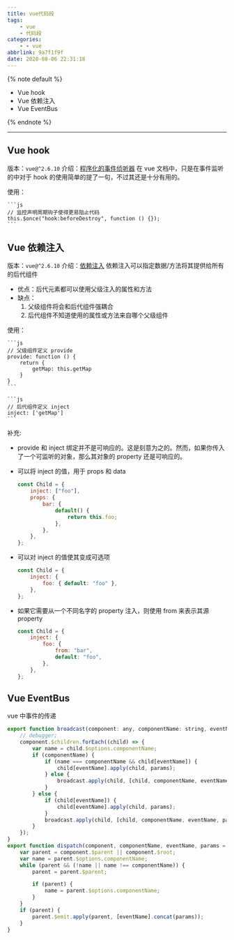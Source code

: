 ```yaml
---
title: vue代码段
tags:
    - vue
    - 代码段
categories:
    - - vue
abbrlink: 9a7f1f9f
date: 2020-08-06 22:31:18
---
```


{% note default %}

-   Vue hook
-   Vue 依赖注入
-   Vue EventBus

{% endnote %}

<!-- more -->

---

## Vue hook

版本：`vue@^2.6.10`
介绍：[程序化的事件侦听器](https://cn.vuejs.org/v2/guide/components-edge-cases.html#%E7%A8%8B%E5%BA%8F%E5%8C%96%E7%9A%84%E4%BA%8B%E4%BB%B6%E4%BE%A6%E5%90%AC%E5%99%A8) 在 vue 文档中，只是在事件监听的中对于 hook 的使用简单的提了一句，不过其还是十分有用的。

使用：

    ```js
    // 监控声明周期钩子使得更易阻止代码
    this.$once("hook:beforeDestroy", function () {});
    ```

## Vue 依赖注入

版本：`vue@^2.6.10`
介绍：[依赖注入](https://cn.vuejs.org/v2/guide/components-edge-cases.html#%E4%BE%9D%E8%B5%96%E6%B3%A8%E5%85%A5) 依赖注入可以指定数据/方法将其提供给所有的后代组件

-   优点：后代元素都可以使用父级注入的属性和方法
-   缺点：
    1.  父级组件将会和后代组件强耦合
    2.  后代组件不知道使用的属性或方法来自哪个父级组件

使用：

    ```js
    // 父级组件定义 provide
    provide: function () {
        return {
            getMap: this.getMap
        }
    }
    ```

    ```js
    // 后代组件定义 inject
    inject: ['getMap']
    ```

补充:

-   provide 和 inject 绑定并不是可响应的。这是刻意为之的。然而，如果你传入了一个可监听的对象，那么其对象的 property 还是可响应的。
-   可以将 inject 的值，用于 props 和 data

    ```js
    const Child = {
        inject: ["foo"],
        props: {
            bar: {
                default() {
                    return this.foo;
                },
            },
        },
    };
    ```

-   可以对 inject 的值使其变成可选项

    ```js
    const Child = {
        inject: {
            foo: { default: "foo" },
        },
    };
    ```

-   如果它需要从一个不同名字的 property 注入，则使用 from 来表示其源 property

    ```js
    const Child = {
        inject: {
            foo: {
                from: "bar",
                default: "foo",
            },
        },
    };
    ```

## Vue EventBus

vue 中事件的传递

```js
export function broadcast(component: any, componentName: string, eventName: string, params) {
    // debugger;
    component.$children.forEach((child) => {
        var name = child.$options.componentName;
        if (componentName) {
            if (name === componentName && child[eventName]) {
                child[eventName].apply(child, params);
            } else {
                broadcast.apply(child, [child, componentName, eventName, params]);
            }
        } else {
            if (child[eventName]) {
                child[eventName].apply(child, params);
            }
            broadcast.apply(child, [child, componentName, eventName, params]);
        }
    });
}
export function dispatch(component, componentName, eventName, params = []) {
    var parent = component.$parent || component.$root;
    var name = parent.$options.componentName;
    while (parent && (!name || name !== componentName)) {
        parent = parent.$parent;

        if (parent) {
            name = parent.$options.componentName;
        }
    }
    if (parent) {
        parent.$emit.apply(parent, [eventName].concat(params));
    }
}
```
